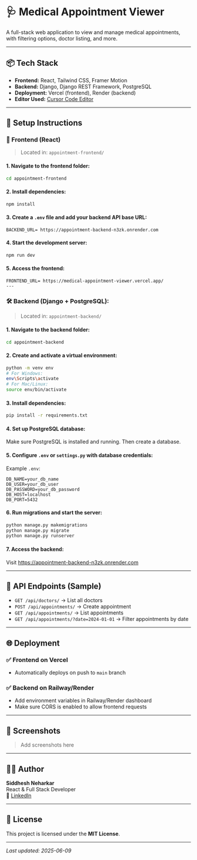 # 🩺 Medical Appointment Viewer

A full-stack web application to view and manage medical appointments, with filtering options, doctor listing, and more.

---

## 📦 Tech Stack

- **Frontend:** React, Tailwind CSS, Framer Motion  
- **Backend:** Django, Django REST Framework, PostgreSQL  
- **Deployment:** Vercel (frontend), Render (backend)  
- **Editor Used:** [Cursor Code Editor](https://www.cursor.sh)

---

## 🔧 Setup Instructions

### 🚀 Frontend (React)

> Located in: `appointment-frontend/`

#### 1. Navigate to the frontend folder:
```bash
cd appointment-frontend
```

#### 2. Install dependencies:
```bash
npm install
```

#### 3. Create a `.env` file and add your backend API base URL:
```env
BACKEND_URL= https://appointment-backend-n3zk.onrender.com
```

#### 4. Start the development server:
```bash
npm run dev
```

#### 5. Access the frontend:
```env
FRONTEND_URL= https://medical-appointment-viewer.vercel.app/
---
```
### 🛠️ Backend (Django + PostgreSQL):

> Located in: `appointment-backend/`

#### 1. Navigate to the backend folder:
```bash
cd appointment-backend
```

#### 2. Create and activate a virtual environment:
```bash
python -m venv env
# For Windows:
env\Scripts\activate
# For Mac/Linux:
source env/bin/activate
```

#### 3. Install dependencies:
```bash
pip install -r requirements.txt
```

#### 4. Set up PostgreSQL database:
Make sure PostgreSQL is installed and running. Then create a database.

#### 5. Configure `.env` or `settings.py` with database credentials:
Example `.env`:
```env
DB_NAME=your_db_name
DB_USER=your_db_user
DB_PASSWORD=your_db_password
DB_HOST=localhost
DB_PORT=5432
```

#### 6. Run migrations and start the server:
```bash
python manage.py makemigrations
python manage.py migrate
python manage.py runserver
```

#### 7. Access the backend:
Visit https://appointment-backend-n3zk.onrender.com

---

## 🧪 API Endpoints (Sample)

- `GET /api/doctors/` → List all doctors  
- `POST /api/appointments/` → Create appointment  
- `GET /api/appointments/` → List appointments  
- `GET /api/appointments/?date=2024-01-01` → Filter appointments by date

---

## 🌐 Deployment

### ✅ Frontend on Vercel
- Automatically deploys on push to `main` branch

### ✅ Backend on Railway/Render
- Add environment variables in Railway/Render dashboard
- Make sure CORS is enabled to allow frontend requests

---

## 📸 Screenshots

> Add screenshots here

---

## 🙋‍♂️ Author

**Siddhesh Neharkar**  
React & Full Stack Developer  
🔗 [LinkedIn](https://linkedin.com/in/siddheshneharkar)

---

## 📄 License

This project is licensed under the **MIT License**.

---

_Last updated: 2025-06-09_
